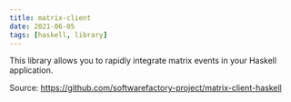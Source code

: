 ```yaml
---
title: matrix-client
date: 2021-06-05
tags: [haskell, library]
---
```


This library allows you to rapidly integrate matrix events in your Haskell application.

Source: https://github.com/softwarefactory-project/matrix-client-haskell
